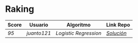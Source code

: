 # Raking
| Score | Usuario |	Algoritmo | Link Repo |
| - | - | - | - |
| *95* | *juanto121* | *Logistic Regression* | *[Solución](https://github.com/juanto121/ml_colombia/tree/master/soluciones_retos/basico/admisiones)* |
